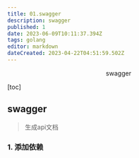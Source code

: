 ```yaml
---
title: 01.swagger
description: swagger
published: 1
date: 2023-06-09T10:11:37.394Z
tags: golang
editor: markdown
dateCreated: 2023-04-22T04:51:59.502Z
---
```


<center>swagger</center>



[toc]







## swagger

> 生成api文档





### 1. 添加依赖

```go
```

